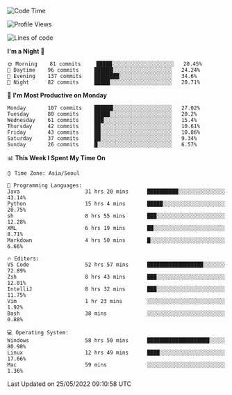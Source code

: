 <!--START_SECTION:waka-->
![Code Time](http://img.shields.io/badge/Code%20Time-590%20hrs%2023%20mins-blue)

![Profile Views](http://img.shields.io/badge/Profile%20Views-13-blue)

![Lines of code](https://img.shields.io/badge/From%20Hello%20World%20I%27ve%20Written-1%20Million%20lines%20of%20code-blue)

**I'm a Night 🦉** 

```text
🌞 Morning    81 commits     █████░░░░░░░░░░░░░░░░░░░░   20.45% 
🌆 Daytime    96 commits     ██████░░░░░░░░░░░░░░░░░░░   24.24% 
🌃 Evening    137 commits    ████████░░░░░░░░░░░░░░░░░   34.6% 
🌙 Night      82 commits     █████░░░░░░░░░░░░░░░░░░░░   20.71%

```
📅 **I'm Most Productive on Monday** 

```text
Monday       107 commits    ██████░░░░░░░░░░░░░░░░░░░   27.02% 
Tuesday      80 commits     █████░░░░░░░░░░░░░░░░░░░░   20.2% 
Wednesday    61 commits     ███░░░░░░░░░░░░░░░░░░░░░░   15.4% 
Thursday     42 commits     ██░░░░░░░░░░░░░░░░░░░░░░░   10.61% 
Friday       43 commits     ██░░░░░░░░░░░░░░░░░░░░░░░   10.86% 
Saturday     37 commits     ██░░░░░░░░░░░░░░░░░░░░░░░   9.34% 
Sunday       26 commits     █░░░░░░░░░░░░░░░░░░░░░░░░   6.57%

```


📊 **This Week I Spent My Time On** 

```text
⌚︎ Time Zone: Asia/Seoul

💬 Programming Languages: 
Java                     31 hrs 20 mins      ██████████░░░░░░░░░░░░░░░   43.14% 
Python                   15 hrs 4 mins       █████░░░░░░░░░░░░░░░░░░░░   20.75% 
sh                       8 hrs 55 mins       ███░░░░░░░░░░░░░░░░░░░░░░   12.28% 
XML                      6 hrs 19 mins       ██░░░░░░░░░░░░░░░░░░░░░░░   8.71% 
Markdown                 4 hrs 50 mins       █░░░░░░░░░░░░░░░░░░░░░░░░   6.66%

🔥 Editors: 
VS Code                  52 hrs 57 mins      ██████████████████░░░░░░░   72.89% 
Zsh                      8 hrs 43 mins       ███░░░░░░░░░░░░░░░░░░░░░░   12.01% 
IntelliJ                 8 hrs 32 mins       ███░░░░░░░░░░░░░░░░░░░░░░   11.75% 
Vim                      1 hr 23 mins        ░░░░░░░░░░░░░░░░░░░░░░░░░   1.92% 
Bash                     38 mins             ░░░░░░░░░░░░░░░░░░░░░░░░░   0.88%

💻 Operating System: 
Windows                  58 hrs 50 mins      ████████████████████░░░░░   80.98% 
Linux                    12 hrs 49 mins      ████░░░░░░░░░░░░░░░░░░░░░   17.66% 
Mac                      59 mins             ░░░░░░░░░░░░░░░░░░░░░░░░░   1.36%

```


 Last Updated on 25/05/2022 09:10:58 UTC
<!--END_SECTION:waka-->
